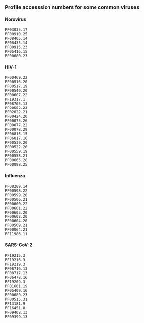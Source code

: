 ### Profile accesssion numbers for some common viruses

#### Norovirus
```console
PF03035.17
PF00910.25
PF08405.14
PF08435.14
PF00915.23
PF05416.15
PF00680.23
```
#### HIV-1
```console
PF00469.22
PF00516.20
PF00517.19
PF00540.20
PF00607.22
PF19317.1
PF08705.13
PF00552.23
PF02022.21
PF00424.20
PF00075.26
PF00077.22
PF00078.29
PF06815.15
PF06817.16
PF00539.20
PF00522.20
PF00559.19
PF00558.21
PF00665.28
PF00098.25
```

#### Influenza
```console
PF08289.14
PF00598.22
PF00599.20
PF00506.21
PF00600.22
PF00601.22
PF00603.20
PF00602.20
PF00604.20
PF00509.21
PF00064.21
PF11986.11
```

#### SARS-CoV-2
```console
PF19215.3
PF19216.3
PF19219.3
PF08716.13
PF08717.13
PF06478.16
PF19209.3
PF01601.19
PF05409.16
PF00680.23
PF00515.31
PF13181.9
PF16451.8
PF09408.13
PF09399.13
```
